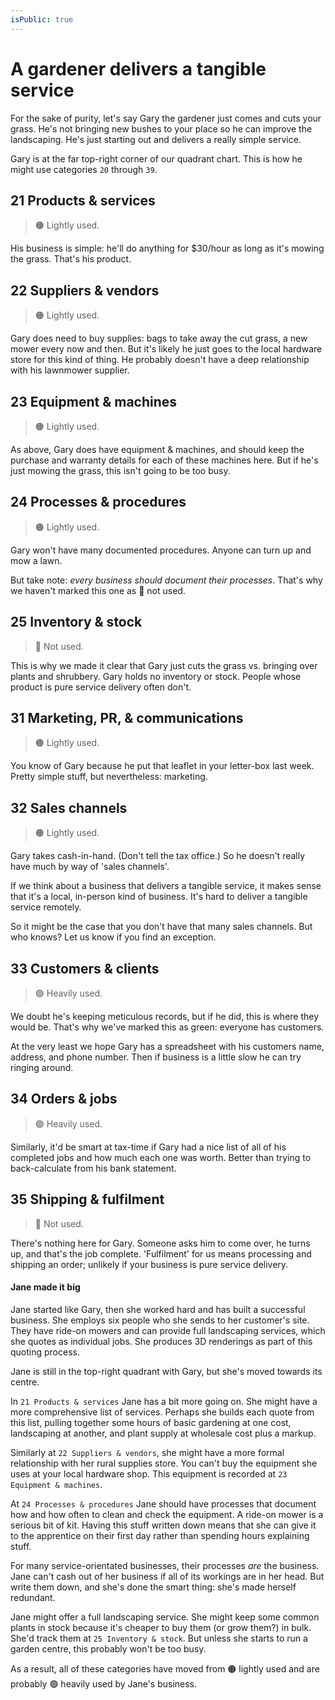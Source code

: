 ```yaml
---
isPublic: true
---
```


# A gardener delivers a tangible service

For the sake of purity, let's say Gary the gardener just comes and cuts your grass. He's not bringing new bushes to your place so he can improve the landscaping. He's just starting out and delivers a really simple service.

Gary is at the far top-right corner of our quadrant chart. This is how he might use categories `20` through `39`.

## 21 Products & services

> 🟠 Lightly used.

His business is simple: he'll do anything for $30/hour as long as it's mowing the grass. That's his product.

## 22 Suppliers & vendors

> 🟠 Lightly used.

Gary does need to buy supplies: bags to take away the cut grass, a new mower every now and then. But it's likely he just goes to the local hardware store for this kind of thing. He probably doesn't have a deep relationship with his lawnmower supplier.

## 23 Equipment & machines

> 🟠 Lightly used.

As above, Gary does have equipment & machines, and should keep the purchase and warranty details for each of these machines here. But if he's just mowing the grass, this isn't going to be too busy.

## 24 Processes & procedures

> 🟠 Lightly used.

Gary won't have many documented procedures. Anyone can turn up and mow a lawn.

But take note: _every business should document their processes_. That's why we haven't marked this one as 🔴 not used.

## 25 Inventory & stock

> 🔴 Not used.

This is why we made it clear that Gary just cuts the grass vs. bringing over plants and shrubbery. Gary holds no inventory or stock. People whose product is pure service delivery often don't.

## 31 Marketing, PR, & communications

> 🟠 Lightly used.

You know of Gary because he put that leaflet in your letter-box last week. Pretty simple stuff, but nevertheless: marketing.

## 32 Sales channels

> 🟠 Lightly used.

Gary takes cash-in-hand. (Don't tell the tax office.) So he doesn't really have much by way of 'sales channels'.

If we think about a business that delivers a tangible service, it makes sense that it's a local, in-person kind of business. It's hard to deliver a tangible service remotely.

So it might be the case that you don't have that many sales channels. But who knows? Let us know if you find an exception.

## 33 Customers & clients

> 🟢 Heavily used.

We doubt he's keeping meticulous records, but if he did, this is where they would be. That's why we've marked this as green: everyone has customers.

At the very least we hope Gary has a spreadsheet with his customers name, address, and phone number. Then if business is a little slow he can try ringing around.

## 34 Orders & jobs

> 🟢 Heavily used.

Similarly, it'd be smart at tax-time if Gary had a nice list of all of his completed jobs and how much each one was worth. Better than trying to back-calculate from his bank statement.

## 35 Shipping & fulfilment

> 🔴 Not used.

There's nothing here for Gary. Someone asks him to come over, he turns up, and that's the job complete. 'Fulfilment' for us means processing and shipping an order; unlikely if your business is pure service delivery.

#### Jane made it big

Jane started like Gary, then she worked hard and has built a successful business. She employs six people who she sends to her customer's site. They have ride-on mowers and can provide full landscaping services, which she quotes as individual jobs. She produces 3D renderings as part of this quoting process.

Jane is still in the top-right quadrant with Gary, but she's moved towards its centre.

In `21 Products & services` Jane has a bit more going on. She might have a more comprehensive list of services. Perhaps she builds each quote from this list, pulling together some hours of basic gardening at one cost, landscaping at another, and plant supply at wholesale cost plus a markup.

Similarly at `22 Suppliers & vendors`, she might have a more formal relationship with her rural supplies store. You can't buy the equipment she uses at your local hardware shop. This equipment is recorded at `23 Equipment & machines`.

At `24 Processes & procedures` Jane should have processes that document how and how often to clean and check the equipment. A ride-on mower is a serious bit of kit. Having this stuff written down means that she can give it to the apprentice on their first day rather than spending hours explaining stuff.

For many service-orientated businesses, their processes _are_ the business. Jane can't cash out of her business if all of its workings are in her head. But write them down, and she's done the smart thing: she's made herself redundant.

Jane might offer a full landscaping service. She might keep some common plants in stock because it's cheaper to buy them (or grow them?) in bulk. She'd track them at `25 Inventory & stock`. But unless she starts to run a garden centre, this probably won't be too busy.

As a result, all of these categories have moved from 🟠 lightly used and are probably 🟢 heavily used by Jane's business.
